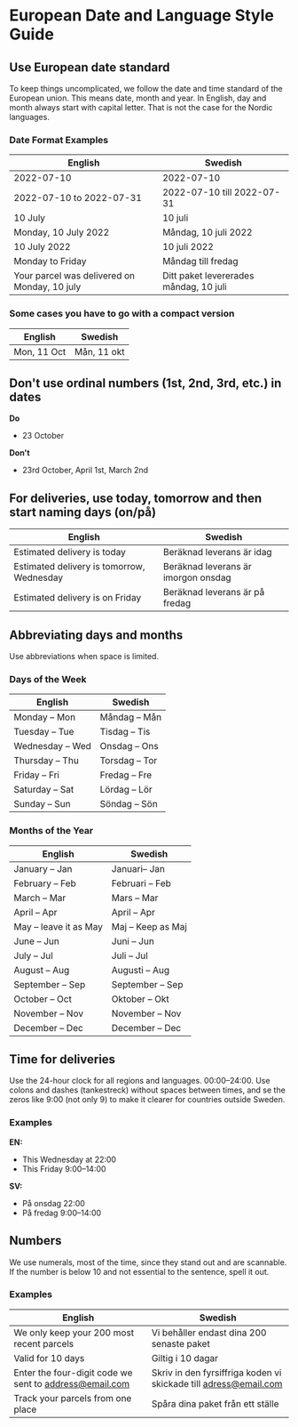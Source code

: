 # European Date and Language Style Guide

## Use European date standard

To keep things uncomplicated, we follow the date and time standard of the European union. This means date, month and year. In English, day and month always start with capital letter. That is not the case for the Nordic languages.

### Date Format Examples

| English | Swedish |
|---------|---------|
| 2022-07-10 | 2022-07-10 |
| 2022-07-10 to 2022-07-31 | 2022-07-10 till 2022-07-31 |
| 10 July | 10 juli |
| Monday, 10 July 2022 | Måndag, 10 juli 2022 |
| 10 July 2022 | 10 juli 2022 |
| Monday to Friday | Måndag till fredag |
| Your parcel was delivered on Monday, 10 july | Ditt paket levererades måndag, 10 juli |

### Some cases you have to go with a compact version

| English | Swedish |
|---------|---------|
| Mon, 11 Oct | Mån, 11 okt |

## Don't use ordinal numbers (1st, 2nd, 3rd, etc.) in dates

**Do**
- 23 October

**Don't**
- 23rd October, April 1st, March 2nd

## For deliveries, use today, tomorrow and then start naming days (on/på)

| English | Swedish |
|---------|---------|
| Estimated delivery is today | Beräknad leverans är idag |
| Estimated delivery is tomorrow, Wednesday | Beräknad leverans är imorgon onsdag |
| Estimated delivery is on Friday | Beräknad leverans är på fredag |

## Abbreviating days and months

Use abbreviations when space is limited.

### Days of the Week

| English | Swedish |
|---------|---------|
| Monday – Mon | Måndag – Mån |
| Tuesday – Tue | Tisdag – Tis |
| Wednesday – Wed | Onsdag – Ons |
| Thursday – Thu | Torsdag – Tor |
| Friday – Fri | Fredag – Fre |
| Saturday – Sat | Lördag – Lör |
| Sunday – Sun | Söndag – Sön |

### Months of the Year

| English | Swedish |
|---------|---------|
| January – Jan | Januari– Jan |
| February – Feb | Februari – Feb |
| March – Mar | Mars – Mar |
| April – Apr | April – Apr |
| May – leave it as May | Maj – Keep as Maj |
| June – Jun | Juni – Jun |
| July – Jul | Juli – Jul |
| August – Aug | Augusti – Aug |
| September – Sep | September – Sep |
| October – Oct | Oktober – Okt |
| November – Nov | November – Nov |
| December – Dec | December – Dec |

## Time for deliveries

Use the 24-hour clock for all regions and languages. 00:00–24:00. Use colons and dashes (tankestreck) without spaces between times, and se the zeros like 9:00 (not only 9) to make it clearer for countries outside Sweden.

### Examples

**EN:**
- This Wednesday at 22:00
- This Friday 9:00–14:00

**SV:**
- På onsdag 22:00
- På fredag 9:00–14:00

## Numbers

We use numerals, most of the time, since they stand out and are scannable. If the number is below 10 and not essential to the sentence, spell it out.

### Examples

| English | Swedish |
|---------|---------|
| We only keep your 200 most recent parcels | Vi behåller endast dina 200 senaste paket |
| Valid for 10 days | Giltig i 10 dagar |
| Enter the four-digit code we sent to address@email.com | Skriv in den fyrsiffriga koden vi skickade till adress@email.com |
| Track your parcels from one place | Spåra dina paket från ett ställe |